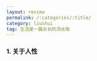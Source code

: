 ```yaml
---
layout: review
permalink: /:categories/:title/
category: liushui
tag: 生活是一篇长长的流水账
---
```




### 1. 关于人性

